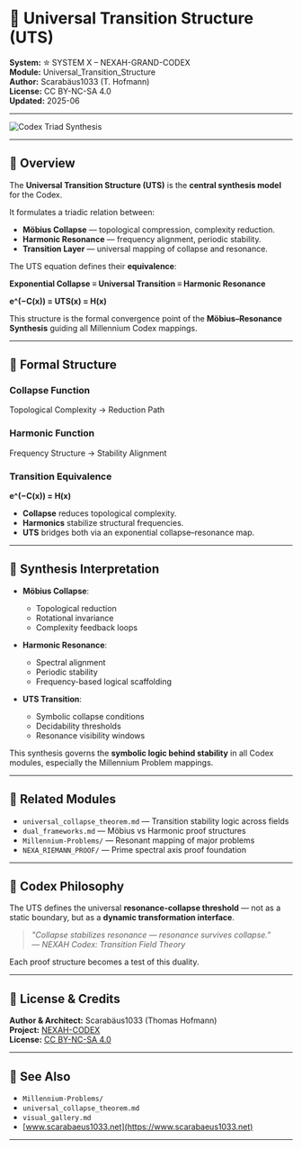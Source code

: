 # 🧩 Universal Transition Structure (UTS)

**System:** ✮ SYSTEM X – NEXAH-GRAND-CODEX  
**Module:** Universal_Transition_Structure  
**Author:** Scarabäus1033 (T. Hofmann)  
**License:** CC BY-NC-SA 4.0  
**Updated:** 2025-06

---

![Codex Triad Synthesis](.visuals/codex_triad_synthesis_diagram.png)

---

## 📘 Overview

The **Universal Transition Structure (UTS)** is the **central synthesis model** for the Codex.

It formulates a triadic relation between:

- **Möbius Collapse** — topological compression, complexity reduction.
- **Harmonic Resonance** — frequency alignment, periodic stability.
- **Transition Layer** — universal mapping of collapse and resonance.

The UTS equation defines their **equivalence**:

**Exponential Collapse ≡ Universal Transition ≡ Harmonic Resonance**

**e^(−C(x)) = UTS(x) = H(x)**

This structure is the formal convergence point of the **Möbius–Resonance Synthesis** guiding all Millennium Codex mappings.

---

## 🧮 Formal Structure

### Collapse Function

Topological Complexity → Reduction Path

### Harmonic Function

Frequency Structure → Stability Alignment

### Transition Equivalence

**e^(−C(x)) = H(x)**

- **Collapse** reduces topological complexity.
- **Harmonics** stabilize structural frequencies.
- **UTS** bridges both via an exponential collapse–resonance map.

---

## 🧩 Synthesis Interpretation

- **Möbius Collapse**: 
  - Topological reduction
  - Rotational invariance
  - Complexity feedback loops

- **Harmonic Resonance**: 
  - Spectral alignment
  - Periodic stability
  - Frequency-based logical scaffolding

- **UTS Transition**:
  - Symbolic collapse conditions
  - Decidability thresholds
  - Resonance visibility windows

This synthesis governs the **symbolic logic behind stability** in all Codex modules, especially the Millennium Problem mappings.

---

## 🔗 Related Modules

* `universal_collapse_theorem.md` — Transition stability logic across fields
* `dual_frameworks.md` — Möbius vs Harmonic proof structures
* `Millennium-Problems/` — Resonant mapping of major problems
* `NEXA_RIEMANN_PROOF/` — Prime spectral axis proof foundation

---

## 🧠 Codex Philosophy

The UTS defines the universal **resonance-collapse threshold** — not as a static boundary, but as a **dynamic transformation interface**.

> *"Collapse stabilizes resonance — resonance survives collapse."*  
> — *NEXAH Codex: Transition Field Theory*

Each proof structure becomes a test of this duality.

---

## 📄 License & Credits

**Author & Architect:** Scarabäus1033 (Thomas Hofmann)  
**Project:** [NEXAH-CODEX](https://github.com/Scarabaeus1033/NEXAH-CODEX)  
**License:** [CC BY-NC-SA 4.0](https://creativecommons.org/licenses/by-nc-sa/4.0/)

---

## 📍 See Also

* `Millennium-Problems/`
* `universal_collapse_theorem.md`
* `visual_gallery.md`
* [www.scarabaeus1033.net](https://www.scarabaeus1033.net)

---
